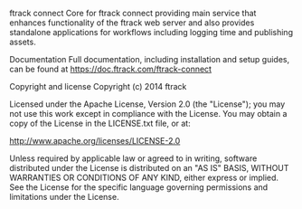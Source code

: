ftrack connect
Core for ftrack connect providing main service that enhances functionality of the ftrack web server and also provides standalone applications for workflows including logging time and publishing assets.

Documentation
Full documentation, including installation and setup guides, can be found at https://doc.ftrack.com/ftrack-connect

Copyright and license
Copyright (c) 2014 ftrack

Licensed under the Apache License, Version 2.0 (the "License"); you may not use this work except in compliance with the License. You may obtain a copy of the License in the LICENSE.txt file, or at:

http://www.apache.org/licenses/LICENSE-2.0

Unless required by applicable law or agreed to in writing, software distributed under the License is distributed on an "AS IS" BASIS, WITHOUT WARRANTIES OR CONDITIONS OF ANY KIND, either express or implied. See the License for the specific language governing permissions and limitations under the License.